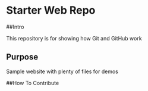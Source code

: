 # Starter Web Repo
##Intro

This repository is for showing how Git and GitHub work

## Purpose

Sample website with plenty of files for demos

##How To Contribute